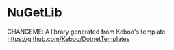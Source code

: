 # NuGetLib

CHANGEME: A library generated from Keboo's template. https://github.com/Keboo/DotnetTemplates
